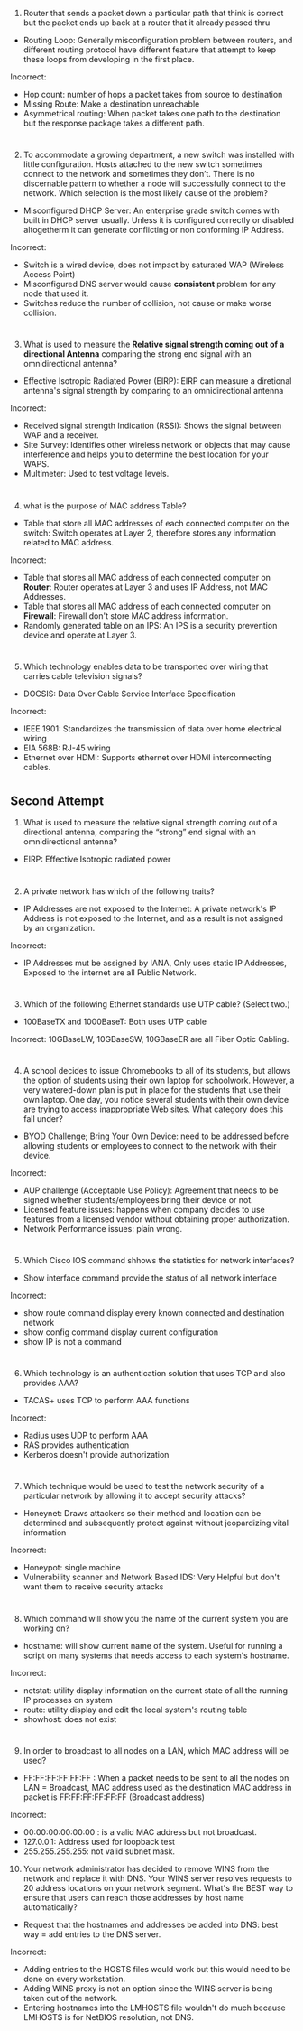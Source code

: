 1. Router that sends a packet down a particular path that think is correct but the packet ends up back at a router that it already passed thru

- Routing Loop: Generally misconfiguration problem between routers, and different routing protocol have different feature that attempt to keep these loops from developing in the first place.

Incorrect:
- Hop count: number of hops a packet takes from source to destination
- Missing Route: Make a destination unreachable
- Asymmetrical routing: When packet takes one path to the destination but the response package takes a different path.

#

2. To accommodate a growing department, a new switch was installed with little configuration. Hosts attached to the new switch sometimes connect to the network and sometimes they don’t. There is no discernable pattern to whether a node will successfully connect to the network. Which selection is the most likely cause of the problem?

- Misconfigured DHCP Server: An enterprise grade switch comes with built in DHCP server usually. Unless it is configured correctly or disabled altogetherm it can generate conflicting or non conforming IP Address.

Incorrect:
- Switch is a wired device, does not impact by saturated WAP (Wireless Access Point)
- Misconfigured DNS server would cause **consistent** problem for any node that used it.
- Switches reduce the number of collision, not cause or make worse collision.

#

3. What is used to measure the **Relative signal strength coming out of a directional Antenna** comparing the strong end signal with an omnidirectional antenna?

- Effective Isotropic Radiated Power (EIRP): EIRP can measure a diretional antenna's signal strength by comparing to an omnidirectional antenna

Incorrect:
- Received signal strength Indication (RSSI): Shows the signal between WAP and a receiver.
- Site Survey: Identifies other wireless network or objects that may cause interference and helps you to determine the best location for your WAPS.
- Multimeter: Used to test voltage levels.

#

4. what is the purpose of MAC address Table?

- Table that store all MAC addresses of each connected computer on the switch: Switch operates at Layer 2, therefore stores any information related to MAC address.

Incorrect:
- Table that stores all MAC address of each connected computer on **Router**: Router operates at Layer 3 and uses IP Address, not MAC Addresses.
- Table that stores all MAC address of each connected computer on **Firewall**: Firewall don't store MAC address information.
- Randomly generated table on an IPS: An IPS is a security prevention device and operate at Layer 3.

#

5. Which technology enables data to be transported over wiring that carries cable television signals?

- DOCSIS: Data Over Cable Service Interface Specification

Incorrect:
- IEEE 1901: Standardizes the transmission of data over home electrical wiring
- EIA 568B: RJ-45 wiring
- Ethernet over HDMI: Supports ethernet over HDMI interconnecting cables.

#

## Second Attempt

1. What is used to measure the relative signal strength coming out of a directional antenna, comparing the “strong” end signal with an omnidirectional antenna?

- EIRP: Effective Isotropic radiated power

#

2. A private network has which of the following traits?

- IP Addresses are not exposed to the Internet: A private network's IP Address is not exposed to the Internet, and as a result is not assigned by an organization.

Incorrect:
- IP Addresses mut be assigned by IANA, Only uses static IP Addresses, Exposed to the internet are all Public Network.

#

3. Which of the following Ethernet standards use UTP cable? (Select two.)

- 100BaseTX and 1000BaseT: Both uses UTP cable

Incorrect:
10GBaseLW, 10GBaseSW, 10GBaseER are all Fiber Optic Cabling.

#

4. A school decides to issue Chromebooks to all of its students, but allows the option of students using their own laptop for schoolwork. However, a very watered-down plan is put in place for the students that use their own laptop. One day, you notice several students with their own device are trying to access inappropriate Web sites. What category does this fall under?

- BYOD Challenge; Bring Your Own Device: need to be addressed before allowing students or employees to connect to the network with their device.

Incorrect:
- AUP challenge (Acceptable Use Policy): Agreement that needs to be signed whether students/employees bring their device or not.
- Licensed feature issues: happens when company decides to use features from a licensed vendor without obtaining proper authorization.
- Network Performance issues: plain wrong.

#

5. Which Cisco IOS command shhows the statistics for network interfaces?

- Show interface command provide the status of all network interface

Incorrect:
- show route command display every known connected and destination network
- show config command display current configuration
- show IP is not a command

#

6. Which technology is an authentication solution that uses TCP and also provides AAA?

- TACAS+ uses TCP to perform AAA functions

Incorrect:
- Radius uses UDP to perform AAA
- RAS provides authentication
- Kerberos doesn't provide authorization

#

7. Which technique would be used to test the network security of a particular network by allowing it to accept security attacks?

- Honeynet: Draws attackers so their method and location can be determined and subsequently protect against without jeopardizing vital information

Incorrect:
- Honeypot: single machine
- Vulnerability scanner and Network Based IDS: Very Helpful but don't want them to receive security attacks

#

8. Which command will show you the name of the current system you are working on?

- hostname: will show current name of the system. Useful for running a script on many systems that needs access to each system's hostname.

Incorrect:
- netstat: utility display information on the current state of all the running IP processes on system
- route: utility display and edit the local system's routing table
- showhost: does not exist

#

9. In order to broadcast to all nodes on a LAN, which MAC address will be used?

- FF:FF:FF:FF:FF:FF : When a packet needs to be sent to all the nodes on LAN = Broadcast, MAC address used as the destination MAC address in packet is FF:FF:FF:FF:FF:FF (Broadcast address)

Incorrect:
- 00:00:00:00:00:00 : is a valid MAC address but not broadcast.
- 127.0.0.1: Address used for loopback test
- 255.255.255.255: not valid subnet mask.

10. Your network administrator has decided to remove WINS from the network and replace it with DNS. Your WINS server resolves requests to 20 address locations on your network segment. What's the BEST way to ensure that users can reach those addresses by host name automatically?

- Request that the hostnames and addresses be added into DNS: best way = add entries to the DNS server.

Incorrect:
- Adding entries to the HOSTS files would work but this would need to be done on every workstation.
- Adding WINS proxy is not an option since the WINS server is being taken out of the network.
- Entering hostnames into the LMHOSTS file wouldn't do much because LMHOSTS is for NetBIOS resolution, not DNS.
